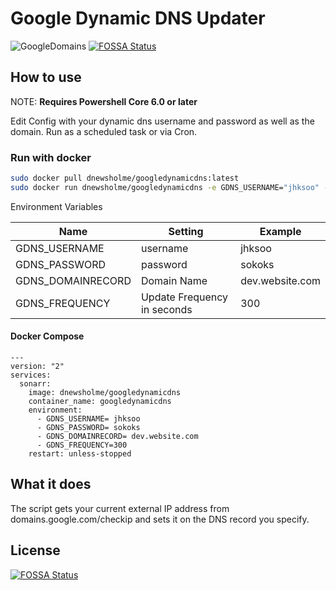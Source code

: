 # Google Dynamic DNS Updater

![GoogleDomains](https://cdn0.tnwcdn.com/wp-content/blogs.dir/1/files/2015/01/google-domains-730x349.png)
[![FOSSA Status](https://app.fossa.io/api/projects/git%2Bgithub.com%2Fdnewsholme%2FGoogleDynamicDNS.svg?type=shield)](https://app.fossa.io/projects/git%2Bgithub.com%2Fdnewsholme%2FGoogleDynamicDNS?ref=badge_shield)

## How to use

NOTE: **Requires Powershell Core 6.0 or later**

Edit Config with your dynamic dns username and password as well as the domain.
Run as a scheduled task or via Cron.

### Run with docker

```bash
sudo docker pull dnewsholme/googledynamicdns:latest
sudo docker run dnewsholme/googledynamicdns -e GDNS_USERNAME="jhksoo" -e GDNS_PASSWORD="sokoks" -e GDNS_DOMAINRECORD="dev.website.com" -e GDNS_FREQUENCY="300"
```

Environment Variables

| Name              | Setting                     | Example         |
|-------------------|-----------------------------|-----------------|
| GDNS_USERNAME     | username                    | jhksoo          |
| GDNS_PASSWORD     | password                    | sokoks          |
| GDNS_DOMAINRECORD | Domain Name                 | dev.website.com |
| GDNS_FREQUENCY    | Update Frequency in seconds | 300             |

#### Docker Compose

```docker
---
version: "2"
services:
  sonarr:
    image: dnewsholme/googledynamicdns
    container_name: googledynamicdns
    environment:
      - GDNS_USERNAME= jhksoo
      - GDNS_PASSWORD= sokoks
      - GDNS_DOMAINRECORD= dev.website.com
      - GDNS_FREQUENCY=300
    restart: unless-stopped
```

## What it does

The script gets your current external IP address from domains.google.com/checkip and sets it on the DNS record you specify.


## License
[![FOSSA Status](https://app.fossa.io/api/projects/git%2Bgithub.com%2Fdnewsholme%2FGoogleDynamicDNS.svg?type=large)](https://app.fossa.io/projects/git%2Bgithub.com%2Fdnewsholme%2FGoogleDynamicDNS?ref=badge_large)